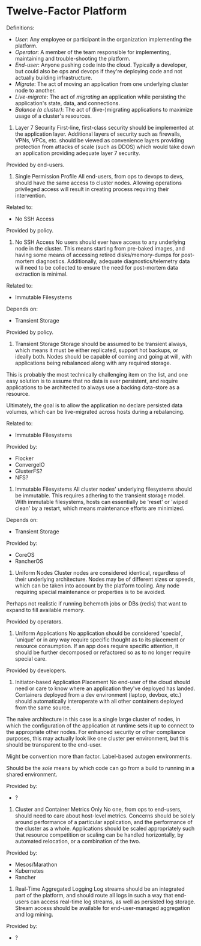 # Twelve-Factor Platform

Definitions:

* *User*: Any employee or participant in the organization implementing the
  platform.
* *Operator*: A member of the team responsible for implementing, maintaining
  and trouble-shooting the platform.
* *End-user*: Anyone pushing code into the cloud. Typically a developer, but
  could also be ops and devops if they're deploying code and not actually
  building infrastructure.
* *Migrate*: The act of moving an application from one underlying
  cluster node to another.
* *Live-migrate*: The act of *migrating* an application while persisting
  the application's state, data, and connections.
* *Balance (a cluster)*: The act of (live-)migrating applications to
  maximize usage of a cluster's resources.

1. Layer 7 Security
  First-line, first-class security should be implemented at the application
  layer. Additional layers of security such as firewalls, VPNs, VPCs, etc.
  should be viewed as convenience layers providing protection from attacks
  of scale (such as DDOS) which would take down an application providing
  adequate layer 7 security.

  Provided by end-users.

1. Single Permission Profile
  All end-users, from ops to devops to devs, should have the same
  access to cluster nodes. Allowing operations privileged access will
  result in creating process requiring their intervention.

  Related to:

  * No SSH Access

  Provided by policy.

1. No SSH Access
  No users should ever have access to any underlying node in the cluster.
  This means starting from pre-baked images, and having some means of
  accessing retired disks/memory-dumps for post-mortem diagnostics.
  Additionally, adequate diagnostics/telemetry data will need to be collected
  to ensure the need for post-mortem data extraction is minimal.

  Related to:

  * Immutable Filesystems

  Depends on:

  * Transient Storage

  Provided by policy.

1. Transient Storage
  Storage should be assumed to be transient always, which means it must be
  either replicated, support hot backups, or ideally both. Nodes should be
  capable of coming and going at will, with applications being rebalanced
  along with any required storage.

  This is probably the most technically challenging item on the list, and
  one easy solution is to assume that no data is ever persistent, and require
  applications to be architected to always use a backing data-store as a
  resource.

  Ultimately, the goal is to allow the application no declare persisted data
  volumes, which can be live-migrated across hosts during a rebalancing.

  Related to:

  * Immutable Filesystems

  Provided by:

  * Flocker
  * ConvergeIO
  * GlusterFS?
  * NFS?

1. Immutable Filesystems
  All cluster nodes' underlying filesystems should be immutable. This requires
  adhering to the transient storage model. With immutable filesystems, hosts
  can essentially be 'reset' or 'wiped clean' by a restart, which means
  maintenance efforts are minimized.

  Depends on:

  * Transient Storage

  Provided by:

  * CoreOS
  * RancherOS

1. Uniform Nodes
  Cluster nodes are considered identical, regardless of their underlying
  architecture. Nodes may be of different sizes or speeds, which can be
  taken into account by the platform tooling. Any node requiring special
  maintenance or properties is
  to be avoided.

  Perhaps not realistic if running behemoth jobs or DBs (redis) that want
  to expand to fill available memory.

  Provided by operators.

1. Uniform Applications
  No application should be considered 'special', 'unique' or in any way require
  specific thought as to its placement or resource consumption. If an app
  does require specific attention, it should be further decomposed or
  refactored so as to no longer require special care.

  Provided by developers.

1. Initiator-based Application Placement
  No end-user of the cloud should need
  or care to know where an application they've deployed has landed. Containers
  deployed from a dev environment (laptop, devbox, etc.) should automatically
  interoperate with all other containers deployed from the same source.

  The naive architecture in this case is a single large cluster of nodes,
  in which the configuration of the application at runtime sets it up to
  connect to the appropriate other nodes. For enhanced security or other
  compliance purposes, this may actually look like one cluster per
  environment, but this should be transparent to the end-user.

  Might be convention more than factor. Label-based autogen environments.

  Should be the *sole* means by which code can
  go from a build to running in a shared environment.

  Provided by:

  * ?

1. Cluster and Container Metrics Only
  No one, from ops to end-users, should need to care about host-level metrics.
  Concerns should be solely around performance of a particular application,
  and the performance of the cluster as a whole. Applications should be scaled
  appropriately such that resource competition or scaling can be handled
  horizontally, by automated relocation, or a combination of the two.

  Provided by:

  * Mesos/Marathon
  * Kubernetes
  * Rancher

1. Real-Time Aggregated Logging
  Log streams should be an integrated part of the platform, and should
  route all logs in such a way that end-users can access real-time log
  streams, as well as persisted log storage. Stream access should be
  available for end-user-managed aggregation and log mining.

  Provided by:

  * ?

